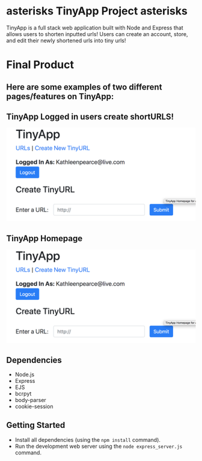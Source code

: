 # **asterisks** TinyApp Project **asterisks**

TinyApp is a full stack web application built with Node and Express that allows users to shorten inputted urls! Users can create an account, store, and edit their newly shortened urls into tiny urls!

# Final Product
## Here are some examples of two different pages/features on TinyApp:

## TinyApp Logged in users create shortURLS!
![Alt text](https://github.com/kathleenpearce/TinyAppProject/blob/master/TinyApp%20Logged%20in%20create%20tinyURL.png)




## TinyApp Homepage
![Alt text](https://github.com/kathleenpearce/TinyAppProject/blob/master/TinyApp%20Logged%20in%20create%20tinyURL.png)



## Dependencies

- Node.js
- Express
- EJS
- bcrpyt
- body-parser
- cookie-session

## Getting Started
- Install all dependencies (using the `npm install` command).
- Run the development web server using the `node express_server.js` command.